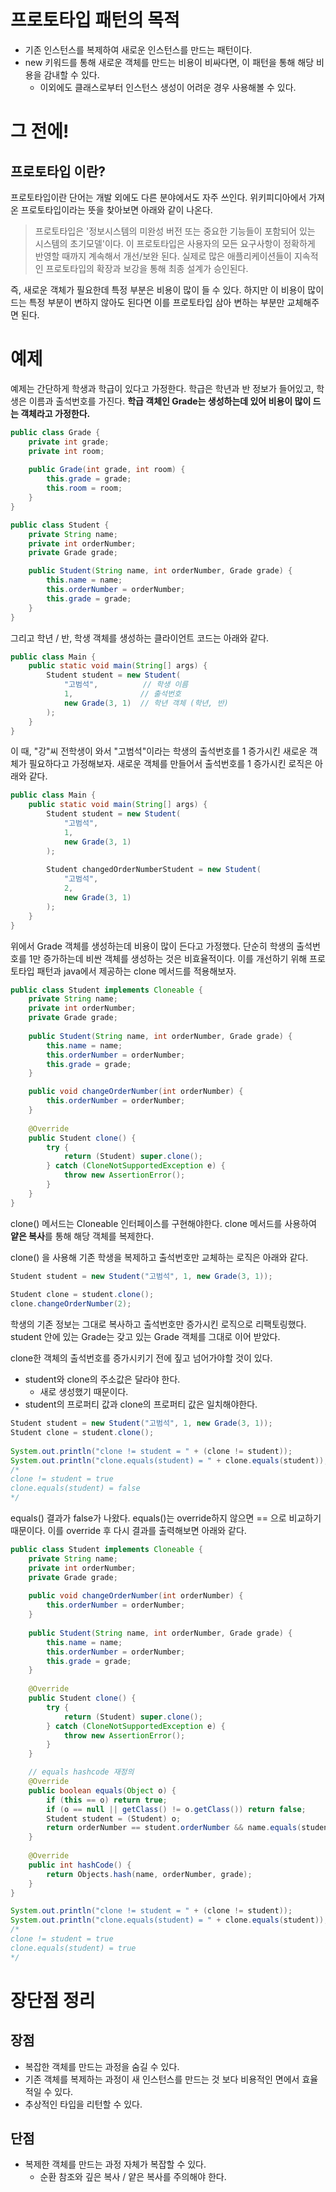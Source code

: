 ```toc
```
# 프로토타입 패턴의 목적
- 기존 인스턴스를 복제하여 새로운 인스턴스를 만드는 패턴이다.
- new 키워드를 통해 새로운 객체를 만드는 비용이 비싸다면, 이 패턴을 통해 해당 비용을 감내할 수 있다.
	- 이외에도 클래스로부터 인스턴스 생성이 어려운 경우 사용해볼 수 있다.

# 그 전에!

## 프로토타입 이란?

프로토타입이란 단어는 개발 외에도 다른 분야에서도 자주 쓰인다. 위키피디아에서 가져온 프로토타입이라는 뜻을 찾아보면 아래와 같이 나온다.

> 프로토타입은 '정보시스템의 미완성 버전 또는 중요한 기능들이 포함되어 있는 시스템의 초기모델'이다. 이 프로토타입은 사용자의 모든 요구사항이 정확하게 반영할 때까지 계속해서 개선/보완 된다. 실제로 많은 애플리케이션들이 지속적인 프로토타입의 확장과 보강을 통해 최종 설계가 승인된다.

즉, 새로운 객체가 필요한데 특정 부분은 비용이 많이 들 수 있다. 하지만 이 비용이 많이 드는 특정 부분이 변하지 않아도 된다면 이를 프로토타입 삼아 변하는 부분만 교체해주면 된다.

# 예제
예제는 간단하게 학생과 학급이 있다고 가정한다. 학급은 학년과 반 정보가 들어있고, 학생은 이름과 출석번호를 가진다. **학급 객체인 Grade는 생성하는데 있어 비용이 많이 드는 객체라고 가정한다.**

```java
public class Grade {  
    private int grade;  
    private int room;
	
	public Grade(int grade, int room) {  
	    this.grade = grade;  
	    this.room = room;  
	}
}
```

```java
public class Student {
	private String name;  
	private int orderNumber;  
	private Grade grade;

	public Student(String name, int orderNumber, Grade grade) {  
	    this.name = name;  
	    this.orderNumber = orderNumber;  
	    this.grade = grade;  
	}
}
```

그리고 학년 / 반, 학생 객체를 생성하는 클라이언트 코드는 아래와 같다.

```java
public class Main {  
    public static void main(String[] args) {  
	    Student student = new Student(
			"고범석",          // 학생 이름
			1,               // 출석번호
			new Grade(3, 1)  // 학년 객체 (학년, 반)
		);
    }  
}
```

이 때, "강"씨 전학생이 와서 "고범석"이라는 학생의 출석번호를 1 증가시킨 새로운 객체가 필요하다고 가정해보자. 새로운 객체를 만들어서 출석번호를 1 증가시킨 로직은 아래와 같다.

```java
public class Main {  
    public static void main(String[] args) {  
        Student student = new Student(
	        "고범석",
			1,
			new Grade(3, 1)
		);  
  
        Student changedOrderNumberStudent = new Student(
	        "고범석",
			2,
			new Grade(3, 1)
		);  
    }  
}
```

위에서 Grade 객체를 생성하는데 비용이 많이 든다고 가정했다. 단순히 학생의 출석번호를 1만 증가하는데 비싼 객체를 생성하는 것은 비효율적이다. 이를 개선하기 위해 프로토타입 패턴과 java에서 제공하는 clone 메서드를 적용해보자.

```java
public class Student implements Cloneable {  
    private String name;  
    private int orderNumber;  
    private Grade grade;  
  
    public Student(String name, int orderNumber, Grade grade) {  
        this.name = name;  
        this.orderNumber = orderNumber;  
        this.grade = grade;  
    }

	public void changeOrderNumber(int orderNumber) {
		this.orderNumber = orderNumber;
	}
  
    @Override  
    public Student clone() {  
        try {  
            return (Student) super.clone();  
        } catch (CloneNotSupportedException e) {  
            throw new AssertionError();  
        }  
    }  
}
```

clone() 메서드는 Cloneable 인터페이스를 구현해야한다. clone 메서드를 사용하여 **얕은 복사**를 통해 해당 객체를 복제한다.

clone() 을 사용해 기존 학생을 복제하고 출석번호만 교체하는 로직은 아래와 같다.

```java
Student student = new Student("고범석", 1, new Grade(3, 1));  
  
Student clone = student.clone();  
clone.changeOrderNumber(2);
```

학생의 기존 정보는 그대로 복사하고 출석번호만 증가시킨 로직으로 리팩토링했다. student 안에 있는 Grade는 갖고 있는 Grade 객체를 그대로 이어 받았다. 

clone한 객체의 출석번호를 증가시키기 전에 짚고 넘어가야할 것이 있다.
- student와 clone의 주소값은 달라야 한다.
	- 새로 생성했기 때문이다.
- student의 프로퍼티 값과 clone의 프로퍼티 값은 일치해야한다.

```java
Student student = new Student("고범석", 1, new Grade(3, 1));  
Student clone = student.clone();  
  
System.out.println("clone != student = " + (clone != student));  
System.out.println("clone.equals(student) = " + clone.equals(student));
/*
clone != student = true
clone.equals(student) = false
*/
```

equals() 결과가 false가 나왔다. equals()는 override하지 않으면 == 으로 비교하기 때문이다. 이를 override 후 다시 결과를 출력해보면 아래와 같다.

```java
public class Student implements Cloneable {  
    private String name;  
    private int orderNumber;  
    private Grade grade;  
  
    public void changeOrderNumber(int orderNumber) {  
        this.orderNumber = orderNumber;  
    }  
  
    public Student(String name, int orderNumber, Grade grade) {  
        this.name = name;  
        this.orderNumber = orderNumber;  
        this.grade = grade;  
    }  
  
    @Override  
    public Student clone() {  
        try {  
            return (Student) super.clone();  
        } catch (CloneNotSupportedException e) {  
            throw new AssertionError();  
        }  
    }  

	// equals hashcode 재정의
    @Override  
    public boolean equals(Object o) {  
        if (this == o) return true;  
        if (o == null || getClass() != o.getClass()) return false;  
        Student student = (Student) o;  
        return orderNumber == student.orderNumber && name.equals(student.name) && grade.equals(student.grade);  
    }  
  
    @Override  
    public int hashCode() {  
        return Objects.hash(name, orderNumber, grade);  
    }  
}
```

```java
System.out.println("clone != student = " + (clone != student));  
System.out.println("clone.equals(student) = " + clone.equals(student));
/*
clone != student = true
clone.equals(student) = true
*/
```

# 장단점 정리

## 장점

- 복잡한 객체를 만드는 과정을 숨길 수 있다.
- 기존 객체를 복제하는 과정이 새 인스턴스를 만드는 것 보다 비용적인 면에서 효율적일 수 있다.
- 추상적인 타입을 리턴할 수 있다.

## 단점

- 복제한 객체를 만드는 과정 자체가 복잡할 수 있다.
	- 순환 참조와 깊은 복사 / 얕은 복사를 주의해야 한다.
